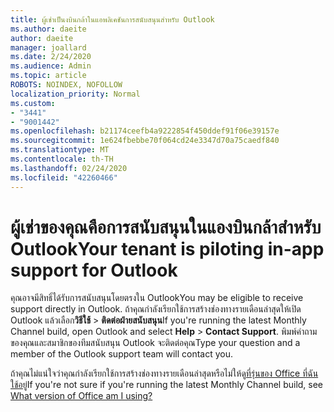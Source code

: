 ```yaml
---
title: ผู้เช่าเป็นงบินกล้าในแอพลิเคชันการสนับสนุนสำหรับ Outlook
ms.author: daeite
author: daeite
manager: joallard
ms.date: 2/24/2020
ms.audience: Admin
ms.topic: article
ROBOTS: NOINDEX, NOFOLLOW
localization_priority: Normal
ms.custom:
- "3441"
- "9001442"
ms.openlocfilehash: b21174ceefb4a9222854f450ddef91f06e39157e
ms.sourcegitcommit: 1e624fbebbe70f064cd24e3347d70a75caedf840
ms.translationtype: MT
ms.contentlocale: th-TH
ms.lasthandoff: 02/24/2020
ms.locfileid: "42260466"
---
```

# <a name="your-tenant-is-piloting-in-app-support-for-outlook"></a><span data-ttu-id="21ffb-102">ผู้เช่าของคุณคือการสนับสนุนในแองบินกล้าสำหรับ Outlook</span><span class="sxs-lookup"><span data-stu-id="21ffb-102">Your tenant is piloting in-app support for Outlook</span></span>

<span data-ttu-id="21ffb-103">คุณอาจมีสิทธิ์ได้รับการสนับสนุนโดยตรงใน Outlook</span><span class="sxs-lookup"><span data-stu-id="21ffb-103">You may be eligible to receive support directly in Outlook.</span></span> <span data-ttu-id="21ffb-104">ถ้าคุณกำลังเรียกใช้การสร้างช่องทางรายเดือนล่าสุดให้เปิด Outlook แล้วเลือก**วิธีใช้** > **ติดต่อฝ่ายสนับสนุน**</span><span class="sxs-lookup"><span data-stu-id="21ffb-104">If you're running the latest Monthly Channel build, open Outlook and select **Help** > **Contact Support**.</span></span> <span data-ttu-id="21ffb-105">พิมพ์คำถามของคุณและสมาชิกของทีมสนับสนุน Outlook จะติดต่อคุณ</span><span class="sxs-lookup"><span data-stu-id="21ffb-105">Type your question and a member of the Outlook support team will contact you.</span></span>

<span data-ttu-id="21ffb-106">ถ้าคุณไม่แน่ใจว่าคุณกำลังเรียกใช้การสร้างช่องทางรายเดือนล่าสุดหรือไม่ให้ดู[ที่รุ่นของ Office ที่ฉันใช้อยู่](https://support.office.com/article/932788B8-A3CE-44BF-BB09-E334518B8B19)</span><span class="sxs-lookup"><span data-stu-id="21ffb-106">If you're not sure if you're running the latest Monthly Channel build, see [What version of Office am I using?](https://support.office.com/article/932788B8-A3CE-44BF-BB09-E334518B8B19)</span></span>
